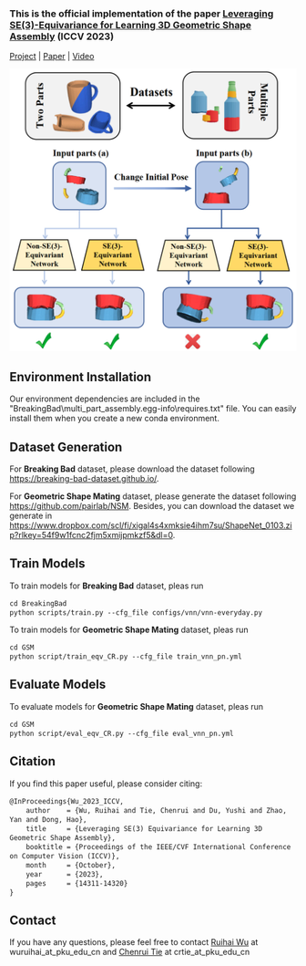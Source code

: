 ### This is the official implementation of the paper [Leveraging SE(3)-Equivariance for Learning 3D Geometric Shape Assembly](https://crtie.github.io/SE-3-part-assembly/) (ICCV 2023)

[Project](https://crtie.github.io/SE-3-part-assembly/) | [Paper](https://openaccess.thecvf.com/content/ICCV2023/html/Wu_Leveraging_SE3_Equivariance_for_Learning_3D_Geometric_Shape_Assembly_ICCV_2023_paper.html) | [Video](https://youtu.be/pEtIAal-xgQ)

![teaser.png](teaser.png)


## Environment Installation

Our environment dependencies are included in the "BreakingBad\multi_part_assembly.egg-info\requires.txt" file. You can easily install them when you create a new conda environment.


## Dataset Generation

For **Breaking Bad** dataset, please download the dataset following https://breaking-bad-dataset.github.io/.

For **Geometric Shape Mating** dataset, please generate the dataset following https://github.com/pairlab/NSM.
Besides, you can download the dataset we generate in https://www.dropbox.com/scl/fi/xigal4s4xmksie4ihm7su/ShapeNet_0103.zip?rlkey=54f9w1fcnc2fjm5xmijpmkzf5&dl=0.


## Train Models

To train models for **Breaking Bad** dataset, pleas run
```
cd BreakingBad
python scripts/train.py --cfg_file configs/vnn/vnn-everyday.py
```

To train models for **Geometric Shape Mating** dataset, pleas run
```
cd GSM
python script/train_eqv_CR.py --cfg_file train_vnn_pn.yml
```


## Evaluate Models
To evaluate models for **Geometric Shape Mating** dataset, pleas run
```
cd GSM
python script/eval_eqv_CR.py --cfg_file eval_vnn_pn.yml
```

## Citation
If you find this paper useful, please consider citing:
```
@InProceedings{Wu_2023_ICCV,
    author    = {Wu, Ruihai and Tie, Chenrui and Du, Yushi and Zhao, Yan and Dong, Hao},
    title     = {Leveraging SE(3) Equivariance for Learning 3D Geometric Shape Assembly},
    booktitle = {Proceedings of the IEEE/CVF International Conference on Computer Vision (ICCV)},
    month     = {October},
    year      = {2023},
    pages     = {14311-14320}
}
```

## Contact
If you have any questions, please feel free to contact [Ruihai Wu](https://warshallrho.github.io/) at wuruihai_at_pku_edu_cn and [Chenrui Tie](https://crtie.github.io/) at crtie_at_pku_edu_cn
